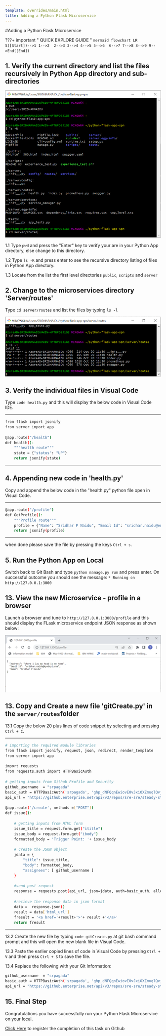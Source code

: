```yaml
---
template: overrides/main.html
title: Adding a Python Flask Microservice
---
```


#Adding a Python Flask Microservice

???+ important " QUICK EXPLORE GUIDE "
    ``` mermaid
        flowchart LR
            S([Start])-->1
            1-->2 
            2-->3
            3-->4
            4-->5
            5-->6 
            6-->7
            7-->8
            8-->9
            9-->End([End])
    ```


## 1. Verify the current directory and list the files recursively in Python App directory and sub-directories

  ![IBM Cloud Register](assets/images/GitBashCommandPrompt-pwd_lsR_cd-server-routes.png)

1.1 Type `pwd` and press the "Enter" key to verify your are in your Python App directory, else change to this directory.

1.2 Type `ls -R` and press enter to see the recursive directory listing of files in Python App directory.

1.3 Locate from the list the first level directories `public`, `scripts` and `server` 

## 2. Change to the microservices directory 'Server/routes'

Type `cd server/routes` and list the files by typing `ls -l`

  ![IBM Cloud Register](assets/images/GitBashCommandPrompt-lsl-routes.png)


## 3. Verify the individual files in Visual Code

Type `code health.py` and this will display the below code in Visual Code IDE.

***
```sh 
from flask import jsonify
from server import app

@app.route("/health")
def health():
    """health route"""
    state = {"status": "UP"}
    return jsonify(state)
```
***

## 4. Appending new code in 'health.py'

Copy and append the below code in the "health.py" python file open in Visual Code.

***
```sh 
@app.route("/profile")
def GetProfile():
    """Profile route"""
    profile = {"Name": "Sridhar P Naidu", "Email Id": "sridhar.naidu@enterprise.com", "Address": "Where I lay my head is my home"}
    return jsonify(profile)

```
***

when done please save the file by pressing the keys `Ctrl + s`.

## 5. Run the Python App on Local

Switch back to Git Bash and type `python manage.py run` and press enter. On successful outcome you should see the message:
`* Running on http://127.0.0.1:3000`


## 13. View the new Microservice - profile in a browser
Launch a browser and tune to `http://127.0.0.1:3000/profile` and this should display the FLask microservice endpoint JSON response as shown below:

  ![IBM Cloud Register](assets/images/Successful%20Execution%20in%20Browser5.png)


## 13. Copy and Create a new file 'gitCreate.py' in the `server/routes`folder

13.1  Copy the below 20 plus lines of code snippet by selecting and pressing `Ctrl + C`.

***
```sh
# importing the required module libraries
from flask import jsonify, request, json, redirect, render_template
from server import app

import requests
from requests.auth import HTTPBasicAuth

# getting inputs from Github Profile and Security
github_username  = "srpagada"
basic_auth = HTTPBasicAuth('srpagada', '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')
api_url = "https://github.enterprise.net/api/v3/repos/sre-sre/steady-state-tasks/issues"

@app.route('/create', methods =["POST"])
def issue():
	
	# getting inputs from HTML form
    issue_title = request.form.get("ititle")
    issue_body = request.form.get("ibody")
    formatted_body = 'Trigger Point: '+ issue_body

	# create the JSON object
    jdata = {
		"title": issue_title,
		"body": formatted_body,
		"assignees": [ github_username ]
	}

	#send post request
    response = requests.post(api_url, json=jdata, auth=basic_auth, allow_redirects=True)

	#recieve the response data in json format
    data =  response.json()
    result = data['html_url']
    fresult = '<a href='+result+'>'+ result +'</a>'
    return fresult
```
***

13.2 Create the new file by typing `code gitCreate.py` at git bash command prompt and this will open the new blank file in Visual Code.

13.3 Paste the earlier copied lines of code in Visual Code by pressing `Ctrl + V` and then press `Ctrl + S` to save the file.

13.4 Replace the following with your Git Information:
```sh
github_username  = "srpagada"
basic_auth = HTTPBasicAuth('srpagada', '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')
api_url = "https://github.enterprise.net/api/v3/repos/sre-sre/steady-state-tasks/issues"
```





## 15. Final Step
Congratulations you have successfully run your Python Flask Microservice on your local.

<form name="myform" action = "https://restsvr.eu-gb.cf.appdomain.cloud/create" method = "post">
  <input type="hidden" id="issuetitle" name="ititle" value="Record Completion of successfully run your Python App on your local.">
  <input type="hidden" id="issuebody" name="ibody" value="The Register & Access IBM Cloud Completed ">
  <a href="javascript: submitform()">Click Here</a> to register the completion of this task on Github
</form>
<script type="text/javascript">
function submitform(){document.myform.submit();}
</script>
